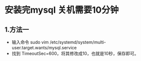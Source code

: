 # 安装完mysql 关机需要10分钟

## 1.方法一

- 输入命令 sudo vim /etc/systemd/system/multi-user.target.wants/mysql.service
- 找到 TimeoutSec=600，将其修改成10，也就是10秒，保存即可。

